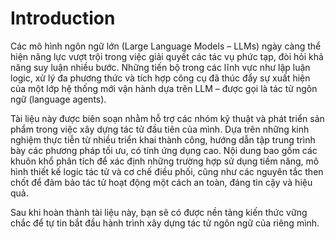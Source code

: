# Introduction

Các mô hình ngôn ngữ lớn (Large Language Models – LLMs) ngày càng thể hiện năng lực vượt trội trong việc giải quyết các tác vụ phức tạp, đòi hỏi khả năng suy luận nhiều bước.
Những tiến bộ trong các lĩnh vực như lập luận logic, xử lý đa phương thức và tích hợp công cụ đã thúc đẩy sự xuất hiện của một lớp hệ thống mới vận hành dựa trên LLM – được gọi là tác tử ngôn ngữ (language agents).

Tài liệu này được biên soạn nhằm hỗ trợ các nhóm kỹ thuật và phát triển sản phẩm trong việc xây dựng tác tử đầu tiên của mình.
Dựa trên những kinh nghiệm thực tiễn từ nhiều triển khai thành công, hướng dẫn tập trung trình bày các phương pháp tối ưu, có tính ứng dụng cao. Nội dung bao gồm các khuôn khổ phân tích để xác định những trường hợp sử dụng tiềm năng, mô hình thiết kế logic tác tử và cơ chế điều phối, cũng như các nguyên tắc then chốt để đảm bảo tác tử hoạt động một cách an toàn, đáng tin cậy và hiệu quả.

Sau khi hoàn thành tài liệu này, bạn sẽ có được nền tảng kiến thức vững chắc để tự tin bắt đầu hành trình xây dựng tác tử ngôn ngữ của riêng mình.
